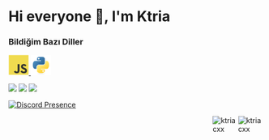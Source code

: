 # Hi everyone :wave:, I'm Ktria

<h3 align="left">Bildiğim Bazı Diller</h3>
<p align="left"> <a href="https://developer.mozilla.org/en-US/docs/Web/JavaScript" target="_blank"> <img src="https://raw.githubusercontent.com/devicons/devicon/master/icons/javascript/javascript-original.svg" alt="javascript" width="40" height="40"/> </a> <a>  </a> <a href="https://www.python.org" target="_blank"> <img src="https://raw.githubusercontent.com/devicons/devicon/master/icons/python/python-original.svg" alt="python" width="40" 
height="40"/> </a> </p

<p align="center">
  <a href="https://discord.com/users/482541644944506880"><img src="https://img.shields.io/badge/Ktria%20-7289DA.svg?&style=for-the-badge&logo=discord&logoColor=white"></a>
  <a href="https://github.com/ktriacxx"><img src="https://img.shields.io/badge/Ktria%20-1d202b.svg?&style=for-the-badge&logo=github&logoColor=white"></a>
 <a href="https://www.instagram.com/ktriacxx" target"blank_"><img src="https://img.shields.io/badge/Ktria%20-DC3175.svg?&style=for-the-badge&logo=instagram&logoColor=white">
</p>

[![Discord Presence](https://lanyard-profile-readme.vercel.app/api/482541644944506880)](https://discord.com/users/482541644944506880)
  
<img align="right" width="10%" src="https://github-readme-stats.vercel.app/api/top-langs?username=ktriacxx&theme=dark&show_icons=true&locale=en&layout=compact" alt="ktriacxx"  />&nbsp;<img align="right" width="10%" src="https://github-readme-stats.vercel.app/api?username=ktriacxx&theme=dark&show_icons=true&locale=en" alt="ktriacxx"  >
